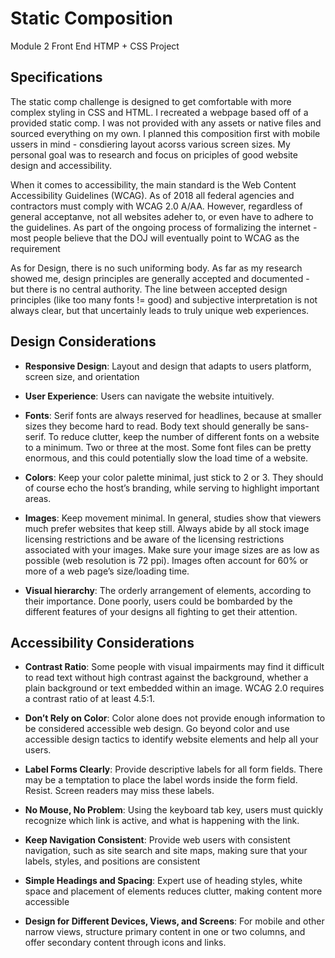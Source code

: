 # Static Composition
Module 2 Front End
HTMP + CSS Project

## Specifications
The static comp challenge is designed to get comfortable with more complex styling in CSS and HTML. I recreated a webpage based off of a provided static comp. I was not provided with any assets or native files and sourced everything on my own. I planned this composition first with mobile ussers in mind  - consdiering layout acorss various screen sizes. My personal goal was to research and focus on priciples of good website design and accessibility. 

When it comes to accessibility, the main standard is the Web Content Accessibility Guidelines (WCAG). As of 2018 all federal agencies and contractors must comply with WCAG 2.0 A/AA. However, regardless of general acceptanve, not all websites adeher to, or even have to adhere to the guidelines. As part of the ongoing process of formalizing the internet - most people believe that the DOJ will eventually point to WCAG as the requirement

As for Design, there is no such uniforming body. As far as my research showed me, design principles are generally accepted and documented - but there is no central authority. The line between accepted design principles (like too many fonts != good) and subjective interpretation is not always clear, but that uncertainly leads to truly unique web experiences. 


## Design Considerations
- **Responsive Design**: Layout and design that adapts to users platform, screen size, and orientation

- **User Experience**: Users can navigate the website intuitively.

- **Fonts**: Serif fonts are always reserved for headlines, because at smaller sizes they become hard to read. Body text should generally be sans-serif. To reduce clutter, keep the number of different fonts on a website to a minimum. Two or three at the most. Some font files can be pretty enormous, and this could potentially slow the load time of a website.

- **Colors**: Keep your color palette minimal, just stick to 2 or 3. They should of course echo the host’s branding, while serving to highlight important areas.

- **Images**: Keep movement minimal. In general, studies show that viewers much prefer websites that keep still. Always abide by all stock image licensing restrictions and be aware of the licensing restrictions associated with your images. Make sure your image sizes are as low as possible (web resolution is 72 ppi). Images often account for 60% or more of a web page’s size/loading time.

- **Visual hierarchy**:  The orderly arrangement of elements, according to their importance. Done poorly, users could be bombarded by the different features of your designs all fighting to get their attention. 




## Accessibility Considerations
- **Contrast Ratio**: Some people with visual impairments may find it difficult to read text without high contrast against the background, whether a plain background or text embedded within an image. WCAG 2.0 requires a contrast ratio of at least 4.5:1.


- **Don’t Rely on Color**: Color alone does not provide enough information to be considered accessible web design. Go beyond color and use accessible design tactics to identify website elements and help all your users.


- **Label Forms Clearly**: Provide descriptive labels for all form fields. There may be a temptation to place the label words inside the form field. Resist. Screen readers may miss these labels.


- **No Mouse, No Problem**: Using the keyboard tab key, users must quickly recognize which link is active, and what is happening with the link.


- **Keep Navigation Consistent**:  Provide web users with consistent navigation, such as site search and site maps, making sure that your labels, styles, and positions are consistent


- **Simple Headings and Spacing**: Expert use of heading styles, white space and placement of elements reduces clutter, making content more accessible


- **Design for Different Devices, Views, and Screens**: For mobile and other narrow views, structure primary content in one or two columns, and offer secondary content through icons and links.


